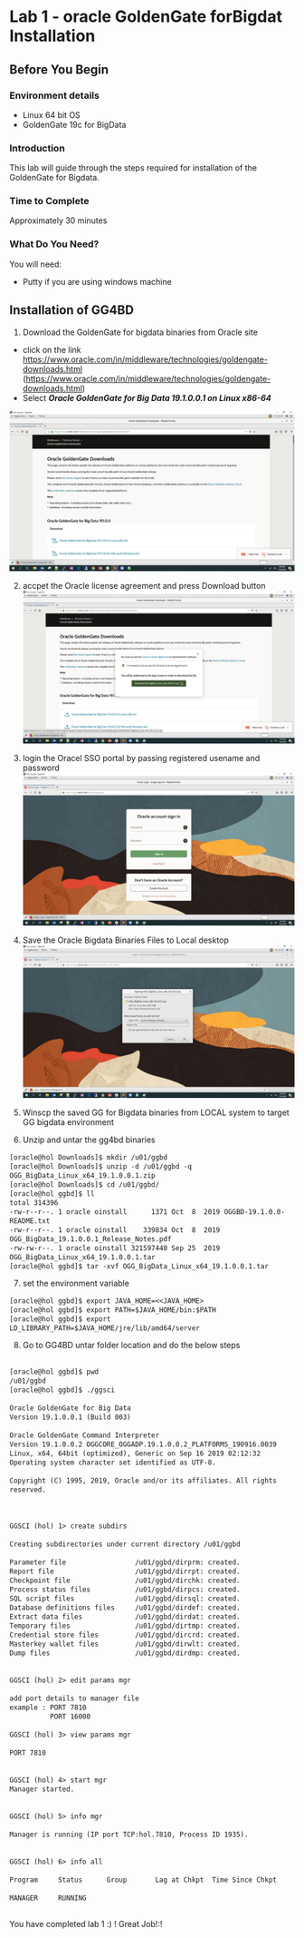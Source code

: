 # Lab 1 -  oracle GoldenGate forBigdat Installation

## Before You Begin
### Environment details 

- Linux 64 bit OS
- GoldenGate 19c for BigData


### Introduction
 This lab will guide through the steps required for installation of the GoldenGate for Bigdata.

### Time to Complete
Approximately 30 minutes


### What Do You Need?
You will need:
- Putty if you are using windows machine

## Installation of GG4BD

1. Download the GoldenGate for bigdata binaries from Oracle site 


- click on the link https://www.oracle.com/in/middleware/technologies/goldengate-downloads.html (https://www.oracle.com/in/middleware/technologies/goldengate-downloads.html)
- Select ***Oracle GoldenGate for Big Data 19.1.0.0.1 on Linux x86-64***

![](/images/bd/bd_1.png)

2. accpet the Oracle license agreement and press Download button
![](/images/bd/bd_2.png)

3. login the Oracel SSO portal by passing registered usename and password
 ![](/images/bd/bd_3.png)

4. Save the Oracle Bigdata Binaries Files to Local desktop
![](/images/bd/bd_4.png)


5. Winscp the saved GG for Bigdata binaries from LOCAL system to target GG bigdata environment 


6. Unzip and untar the gg4bd binaries 

```
[oracle@hol Downloads]$ mkdir /u01/ggbd
[oracle@hol Downloads]$ unzip -d /u01/ggbd -q OGG_BigData_Linux_x64_19.1.0.0.1.zip
[oracle@hol Downloads]$ cd /u01/ggbd/
[oracle@hol ggbd]$ ll
total 314396
-rw-r--r--. 1 oracle oinstall      1371 Oct  8  2019 OGGBD-19.1.0.0-README.txt
-rw-r--r--. 1 oracle oinstall    339834 Oct  8  2019 OGG_BigData_19.1.0.0.1_Release_Notes.pdf
-rw-rw-r--. 1 oracle oinstall 321597440 Sep 25  2019 OGG_BigData_Linux_x64_19.1.0.0.1.tar
[oracle@hol ggbd]$ tar -xvf OGG_BigData_Linux_x64_19.1.0.0.1.tar

```

7. set the environment variable 

```
[oracle@hol ggbd]$ export JAVA_HOME=<<JAVA_HOME>
[oracle@hol ggbd]$ export PATH=$JAVA_HOME/bin:$PATH
[oracle@hol ggbd]$ export LD_LIBRARY_PATH=$JAVA_HOME/jre/lib/amd64/server

```

8. Go to GG4BD untar folder location and do the below steps

```

[oracle@hol ggbd]$ pwd
/u01/ggbd
[oracle@hol ggbd]$ ./ggsci

Oracle GoldenGate for Big Data
Version 19.1.0.0.1 (Build 003)

Oracle GoldenGate Command Interpreter
Version 19.1.0.0.2 OGGCORE_OGGADP.19.1.0.0.2_PLATFORMS_190916.0039
Linux, x64, 64bit (optimized), Generic on Sep 16 2019 02:12:32
Operating system character set identified as UTF-8.

Copyright (C) 1995, 2019, Oracle and/or its affiliates. All rights reserved.



GGSCI (hol) 1> create subdirs

Creating subdirectories under current directory /u01/ggbd

Parameter file                 /u01/ggbd/dirprm: created.
Report file                    /u01/ggbd/dirrpt: created.
Checkpoint file                /u01/ggbd/dirchk: created.
Process status files           /u01/ggbd/dirpcs: created.
SQL script files               /u01/ggbd/dirsql: created.
Database definitions files     /u01/ggbd/dirdef: created.
Extract data files             /u01/ggbd/dirdat: created.
Temporary files                /u01/ggbd/dirtmp: created.
Credential store files         /u01/ggbd/dircrd: created.
Masterkey wallet files         /u01/ggbd/dirwlt: created.
Dump files                     /u01/ggbd/dirdmp: created.


GGSCI (hol) 2> edit params mgr

add port details to manager file
example : PORT 7810
          PORT 16000

GGSCI (hol) 3> view params mgr

PORT 7810


GGSCI (hol) 4> start mgr
Manager started.


GGSCI (hol) 5> info mgr

Manager is running (IP port TCP:hol.7810, Process ID 1935).


GGSCI (hol) 6> info all

Program     Status      Group       Lag at Chkpt  Time Since Chkpt

MANAGER     RUNNING


```


You have completed lab 1 :) ! Great Job!:!



